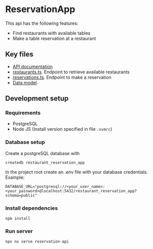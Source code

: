 # ReservationApp
This api has the following features:
- Find restaurants with available tables 
- Make a table reservation at a restaurant

## Key files
- [API documentation](apps/reservation-api/src/app/routes/docs.md)
- [restaurants.ts](apps/reservation-api/src/app/routes/restaurants.ts). Endpoint to retrieve available restaurants
- [reservations.ts](apps/reservation-api/src/app/routes/reservations.ts). Endpoint to make a reservation
- [Data model](apps/reservation-api/src/app/prisma/schema.prisma).

## Development setup
### Requirements
- PostgreSQL
- Node JS (Install version specified in file `.nvmrc`)

### Database setup
Create a postgreSQL database with
```
createdb restaurant_reservation_app
```
In the project root create an .env file with your database credentials. Example:
```
DATABASE_URL="postgresql://<your_user_name>:<your_password>@localhost:5432/restaurant_reservation_app?schema=public"
```

### Install dependencies
```
npm install
```
### Run server
```sh
npx nx serve reservation-api
```
